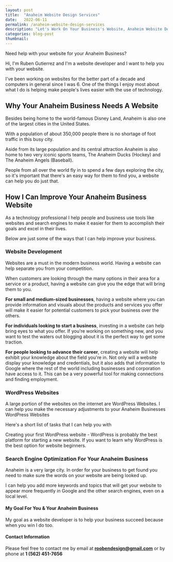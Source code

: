 ```yaml
---
layout: post
title:  "Anaheim Website Design Services"
date:   2022-06-11
permalink: /anaheim-website-design-services
description: "Let's Work On Your Business's Website, Anaheim Website Designer"
categories: blog-post
thumbnail: 
---
```


Need help with your website for your Anaheim Business?

Hi, I'm Ruben Gutierrez and I'm a website developer and I want to help you with your website. 

I've been working on websites for the better part of a decade and computers in general since I was 6. One of the things I enjoy most about what I do is helping make people's lives easier with the use of technology. 

## Why Your Anaheim Business Needs A Website

Besides being home to the world-famous Disney Land, Anaheim is also one of the largest cities in the United States. 

With a population of about 350,000 people there is no shortage of foot traffic in this busy city.  

Aside from its large population and its central attraction Anaheim is also home to two very iconic sports teams, The Anaheim Ducks (Hockey) and The Anaheim Angels (Baseball).

People from all over the world fly in to spend a few days exploring the city, so it's important that there's an easy way for them to find you, a website can help you do just that.

## How I Can Improve Your Anaheim Business Website
As a technology professional I help people and business use tools like websites and search engines to make it easier for them to accomplish their goals and excel in their lives.

Below are just some of the ways that I can help improve your business.

### Website Development
Websites are a must in the modern business world. Having a website can help separate you from your competition. 

When customers are looking through the many options in their area for a service or a product, having a website can give you the edge that will bring them to you.  

**For small and medium-sized businesses**, having a website where you can provide information and visuals about the products and services you offer will make it easier for potential customers to pick your business over the others.

**For individuals looking to start a business**, investing in a website can help bring eyes to what you offer.  If you're working on something new, and you want to test the waters out blogging about it is the perfect way to get some traction.

**For people looking to advance their career**, creating a website will help exhibit your knowledge about the field you're in.  Not only will a website display your knowledge and credentials, but it also adds that information to Google where the rest of the world including businesses and corporation have access to it.  This can be a very powerful tool for making connections and finding employment.

### WordPress Websites
A large portion of the websites on the internet are WordPress Websites.  I can help you make the necessary adjustments to your Anaheim Businesses WordPress Websites

Here's a short list of tasks that I can help you with

Creating your first WordPress website - WordPress is probably the best platform for starting a new website.  If you want to learn why WordPress is the best option for website beginners. 

### Search Engine Optimization For Your Anaheim Business
Anaheim is a very large city.  In order for your business to get found you need to make sure the words on your website are being looked up.  

I can help you add more keywords and topics that will get your website to appear more frequently in Google and the other search engines, even on a local level. 

#### My Goal For You & Your Anaheim Business
My goal as a website developer is to help your business succeed because when you win I do too.  

#### Contact Information
Please feel free to contact me by email at **roobendesign@gmail.com** or by phone at **1 (562) 451-7656**